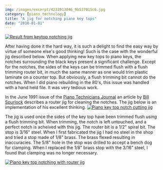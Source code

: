 ```yaml
---
img: /images/excerpt/4233913046_9b537015c6.jpg
category: [piano_technology]
title: "A jig for notching piano key tops"
date: "2010-01-01"
---
```


[![Result from keytop notching jig](/images/4233913046_9b537015c6.jpg)](http://blog.duanemcguire.com/wp-content/plugins/falbum/wp/album.php?album=72157622759095507&page=1)

After having done it the hard way, it is such a delight to find the easy way by virtue of someone else's good thinking! Such is the case with the wonderful jig described below. When applying new key tops to piano keys, the notches surrounding the black keys present a significant challenge. Except for the notches, the sides of the keys can be trimmed flush with a flush trimming router bit, in much the same manner as one would trim plastic laminate on a counter top. But obviously, a flush trimming bit cannot do the notches. When I did piano rebuilding in the 80's, this issue was handled with a hand held file. It was very tedious work.

In the June 1991 issue of the [Piano Technicians Journal](http://www.ptg.org) an article by [Bill Spurlock](http://www.spurlocktools.com) describes a router jig for cleaning the notches. The jig below is an implementation of his excellent thinking. [![Piano key top notch cutting jig](/images/4233912444_9446f85c48.jpg)](http://blog.duanemcguire.com/wp-content/plugins/falbum/wp/album.php?album=72157622759095507&page=1)

The jig is used once the sides of the key top have been trimmed flush using a flush trimming bit. When trimming, the notch is left untouched, and a perfect notch is acheived with this jig. The router bit is a 1/2" spiral bit. The stop is 3/16" steel. When I first fabricated the jig I had no steel in the shop and tried a stop made of 1/8" brass. The brass flexed resulting in inaccuracies. The 5/8" hole in the stop was drilled to accept a bench dog for clamping. When I replaced the 1/8" brass stop with the 3/16" steel, I found that clamping was no longer necessary.

[![Piano key top notching with router jig](/images/4233912838_29229d1438.jpg)](http://blog.duanemcguire.com/wp-content/plugins/falbum/wp/album.php?album=72157622759095507&page=1)
